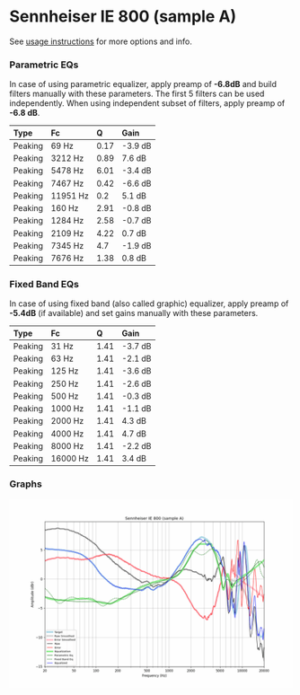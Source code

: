 # Sennheiser IE 800 (sample A)
See [usage instructions](https://github.com/jaakkopasanen/AutoEq#usage) for more options and info.

### Parametric EQs
In case of using parametric equalizer, apply preamp of **-6.8dB** and build filters manually
with these parameters. The first 5 filters can be used independently.
When using independent subset of filters, apply preamp of **-6.8 dB**.

| Type    | Fc       |    Q | Gain    |
|:--------|:---------|:-----|:--------|
| Peaking | 69 Hz    | 0.17 | -3.9 dB |
| Peaking | 3212 Hz  | 0.89 | 7.6 dB  |
| Peaking | 5478 Hz  | 6.01 | -3.4 dB |
| Peaking | 7467 Hz  | 0.42 | -6.6 dB |
| Peaking | 11951 Hz | 0.2  | 5.1 dB  |
| Peaking | 160 Hz   | 2.91 | -0.8 dB |
| Peaking | 1284 Hz  | 2.58 | -0.7 dB |
| Peaking | 2109 Hz  | 4.22 | 0.7 dB  |
| Peaking | 7345 Hz  | 4.7  | -1.9 dB |
| Peaking | 7676 Hz  | 1.38 | 0.8 dB  |

### Fixed Band EQs
In case of using fixed band (also called graphic) equalizer, apply preamp of **-5.4dB**
(if available) and set gains manually with these parameters.

| Type    | Fc       |    Q | Gain    |
|:--------|:---------|:-----|:--------|
| Peaking | 31 Hz    | 1.41 | -3.7 dB |
| Peaking | 63 Hz    | 1.41 | -2.1 dB |
| Peaking | 125 Hz   | 1.41 | -3.6 dB |
| Peaking | 250 Hz   | 1.41 | -2.6 dB |
| Peaking | 500 Hz   | 1.41 | -0.3 dB |
| Peaking | 1000 Hz  | 1.41 | -1.1 dB |
| Peaking | 2000 Hz  | 1.41 | 4.3 dB  |
| Peaking | 4000 Hz  | 1.41 | 4.7 dB  |
| Peaking | 8000 Hz  | 1.41 | -2.2 dB |
| Peaking | 16000 Hz | 1.41 | 3.4 dB  |

### Graphs
![](./Sennheiser%20IE%20800%20(sample%20A).png)